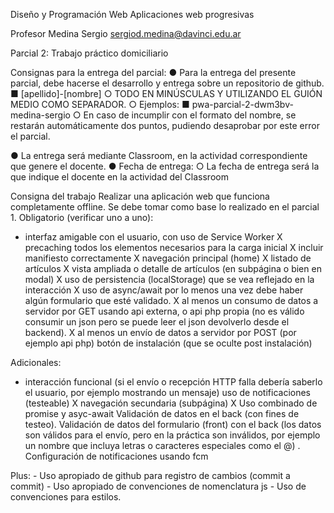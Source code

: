 Diseño y Programación Web
Aplicaciones web progresivas

Profesor Medina Sergio
sergiod.medina@davinci.edu.ar


Parcial 2: Trabajo práctico domiciliario

Consignas para la entrega del parcial:
● Para la entrega del presente parcial, debe hacerse el desarrollo y entrega sobre un repositorio de
github.
■ [apellido]-[nombre]
○ TODO EN MINÚSCULAS Y UTILIZANDO EL GUIÓN MEDIO COMO SEPARADOR. ○
Ejemplos:
■ pwa-parcial-2-dwm3bv-medina-sergio
○ En caso de incumplir con el formato del nombre, se restarán automáticamente dos
puntos, pudiendo desaprobar por este error el parcial.

● La entrega será mediante Classroom, en la actividad correspondiente que genere el docente.
● Fecha de entrega:
○ La fecha de entrega será la que indique el docente en la actividad del Classroom

Consigna del trabajo
Realizar una aplicación web que funciona completamente offline. Se debe tomar como base lo realizado en el parcial 1.
Obligatorio (verificar uno a uno):
-    interfaz amigable con el usuario, con uso de Service Worker
X    precaching todos los elementos necesarios para la carga inicial
X    incluir manifiesto correctamente
X    navegación principal (home)
X    listado de artículos
X    vista ampliada o detalle de artículos (en subpágina o bien en modal)
X    uso de persistencia (localStorage) que se vea reflejado en la interacción
X    uso de async/await por lo menos una vez
    debe haber algún formulario que esté validado.
X    al menos un consumo de datos a servidor por GET usando api externa, o api php propia (no es válido consumir un json pero se puede leer el json devolverlo desde el backend).
X    al menos un envío de datos a servidor por POST (por ejemplo api php)
    botón de instalación (que se oculte post instalación)

Adicionales:
-    interacción funcional (si el envío o recepción HTTP falla debería saberlo el usuario, por ejemplo mostrando un mensaje)
    uso de notificaciones (testeable)
X    navegación secundaria (subpágina)
X    Uso combinado de promise y asyc-await
    Validación de datos en el back (con fines de testeo).
    Validación de datos del formulario (front) con el back (los datos son válidos para el envío, pero en la práctica son inválidos, por ejemplo un nombre que incluya letras o caracteres especiales como el @) .
    Configuración de notificaciones usando fcm

Plus:
    - Uso apropiado de github para registro de cambios (commit a commit)
    - Uso apropiado de convenciones de nomenclatura js
    - Uso de convenciones para estilos.